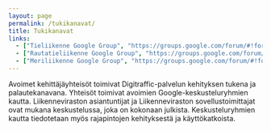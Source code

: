 ```yaml
---
layout: page
permalink: /tukikanavat/
title: Tukikanavat
links:
  - ["Tieliikenne Google Group", "https://groups.google.com/forum/#!forum/roaddigitrafficfi"]
  - ["Rautatieliikenne Google Group", "https://groups.google.com/forum/#!forum/rata_digitraffic_fi"]
  - ["Meriliikenne Google Group", "https://groups.google.com/forum/#!forum/meridigitrafficfi"]
---
```


Avoimet kehittäjäyhteisöt toimivat Digitraffic-palvelun kehityksen tukena ja palautekanavana. Yhteisöt toimivat avoimien Google-keskusteluryhmien kautta. Liikenneviraston asiantuntijat ja Liikenneviraston sovellustoimittajat ovat mukana keskustelussa, joka on kokonaan julkista. Keskusteluryhmien kautta tiedotetaan myös rajapintojen kehityksestä ja käyttökatkoista.